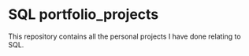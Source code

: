 # SQL portfolio_projects
This repository contains all the personal projects I have done relating to SQL.
